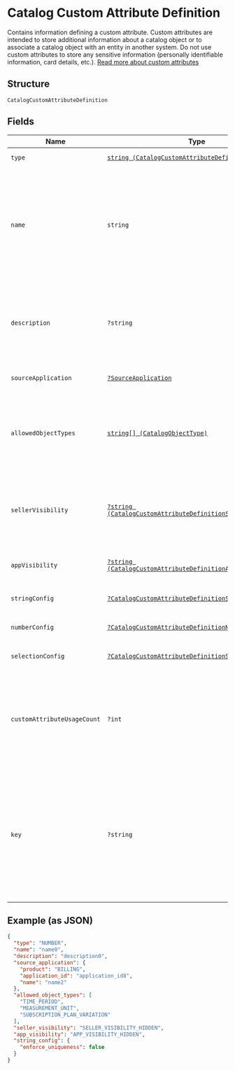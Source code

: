 
# Catalog Custom Attribute Definition

Contains information defining a custom attribute. Custom attributes are
intended to store additional information about a catalog object or to associate a
catalog object with an entity in another system. Do not use custom attributes
to store any sensitive information (personally identifiable information, card details, etc.).
[Read more about custom attributes](https://developer.squareup.com/docs/catalog-api/add-custom-attributes)

## Structure

`CatalogCustomAttributeDefinition`

## Fields

| Name | Type | Tags | Description | Getter | Setter |
|  --- | --- | --- | --- | --- | --- |
| `type` | [`string (CatalogCustomAttributeDefinitionType)`](../../doc/models/catalog-custom-attribute-definition-type.md) | Required | Defines the possible types for a custom attribute. | getType(): string | setType(string type): void |
| `name` | `string` | Required | The name of this definition for API and seller-facing UI purposes.<br>The name must be unique within the (merchant, application) pair. Required.<br>May not be empty and may not exceed 255 characters. Can be modified after creation.<br>**Constraints**: *Minimum Length*: `1`, *Maximum Length*: `255` | getName(): string | setName(string name): void |
| `description` | `?string` | Optional | Seller-oriented description of the meaning of this Custom Attribute,<br>any constraints that the seller should observe, etc. May be displayed as a tooltip in Square UIs.<br>**Constraints**: *Maximum Length*: `255` | getDescription(): ?string | setDescription(?string description): void |
| `sourceApplication` | [`?SourceApplication`](../../doc/models/source-application.md) | Optional | Represents information about the application used to generate a change. | getSourceApplication(): ?SourceApplication | setSourceApplication(?SourceApplication sourceApplication): void |
| `allowedObjectTypes` | [`string[] (CatalogObjectType)`](../../doc/models/catalog-object-type.md) | Required | The set of `CatalogObject` types that this custom atttribute may be applied to.<br>Currently, only `ITEM`, `ITEM_VARIATION`, and `MODIFIER` are allowed. At least one type must be included.<br>See [CatalogObjectType](#type-catalogobjecttype) for possible values | getAllowedObjectTypes(): array | setAllowedObjectTypes(array allowedObjectTypes): void |
| `sellerVisibility` | [`?string (CatalogCustomAttributeDefinitionSellerVisibility)`](../../doc/models/catalog-custom-attribute-definition-seller-visibility.md) | Optional | Defines the visibility of a custom attribute to sellers in Square<br>client applications, Square APIs or in Square UIs (including Square Point<br>of Sale applications and Square Dashboard). | getSellerVisibility(): ?string | setSellerVisibility(?string sellerVisibility): void |
| `appVisibility` | [`?string (CatalogCustomAttributeDefinitionAppVisibility)`](../../doc/models/catalog-custom-attribute-definition-app-visibility.md) | Optional | Defines the visibility of a custom attribute to applications other than their<br>creating application. | getAppVisibility(): ?string | setAppVisibility(?string appVisibility): void |
| `stringConfig` | [`?CatalogCustomAttributeDefinitionStringConfig`](../../doc/models/catalog-custom-attribute-definition-string-config.md) | Optional | Configuration associated with Custom Attribute Definitions of type `STRING`. | getStringConfig(): ?CatalogCustomAttributeDefinitionStringConfig | setStringConfig(?CatalogCustomAttributeDefinitionStringConfig stringConfig): void |
| `numberConfig` | [`?CatalogCustomAttributeDefinitionNumberConfig`](../../doc/models/catalog-custom-attribute-definition-number-config.md) | Optional | - | getNumberConfig(): ?CatalogCustomAttributeDefinitionNumberConfig | setNumberConfig(?CatalogCustomAttributeDefinitionNumberConfig numberConfig): void |
| `selectionConfig` | [`?CatalogCustomAttributeDefinitionSelectionConfig`](../../doc/models/catalog-custom-attribute-definition-selection-config.md) | Optional | Configuration associated with `SELECTION`-type custom attribute definitions. | getSelectionConfig(): ?CatalogCustomAttributeDefinitionSelectionConfig | setSelectionConfig(?CatalogCustomAttributeDefinitionSelectionConfig selectionConfig): void |
| `customAttributeUsageCount` | `?int` | Optional | The number of custom attributes that reference this<br>custom attribute definition. Set by the server in response to a ListCatalog<br>request with `include_counts` set to `true`.  If the actual count is greater<br>than 100, `custom_attribute_usage_count` will be set to `100`. | getCustomAttributeUsageCount(): ?int | setCustomAttributeUsageCount(?int customAttributeUsageCount): void |
| `key` | `?string` | Optional | The name of the desired custom attribute key that can be used to access<br>the custom attribute value on catalog objects. Cannot be modified after the<br>custom attribute definition has been created.<br>Must be between 1 and 60 characters, and may only contain the characters `[a-zA-Z0-9_-]`.<br>**Constraints**: *Minimum Length*: `1`, *Maximum Length*: `60`, *Pattern*: `^[a-zA-Z0-9_-]*$` | getKey(): ?string | setKey(?string key): void |

## Example (as JSON)

```json
{
  "type": "NUMBER",
  "name": "name0",
  "description": "description0",
  "source_application": {
    "product": "BILLING",
    "application_id": "application_id8",
    "name": "name2"
  },
  "allowed_object_types": [
    "TIME_PERIOD",
    "MEASUREMENT_UNIT",
    "SUBSCRIPTION_PLAN_VARIATION"
  ],
  "seller_visibility": "SELLER_VISIBILITY_HIDDEN",
  "app_visibility": "APP_VISIBILITY_HIDDEN",
  "string_config": {
    "enforce_uniqueness": false
  }
}
```

